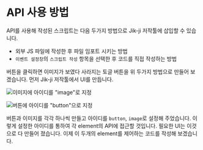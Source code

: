 # API 사용 방법

API를 사용해 작성된 스크립트는 다음 두가지 방법으로 Jik-ji 저작툴에 삽입할 수 있습니다.

* 외부 JS 파일에 작성한 후 파일 임포트 시키는 방법
* `이벤트 설정창`의 `스크립트 작성` 항목을 선택한 후 코드를 직접 작성하는 방법

버튼을 클릭하면 이미지가 보였다 사라지는 토글 버튼을 위 두가지 방법으로 만들어 보겠습니다. 먼저 Jik-ji 저작툴에서 UI를 만듭니다.

&#x20;

![이미지에 아이디를  "image"로 지정](../.gitbook/assets/using\_02.png)

![버튼에 아이디를  "button"으로 지정](../.gitbook/assets/using\_01.png)

버튼과 이미지를 각각 하나씩 만들고 아이디를 `button`, `image`로 설정해 주었습니다. 이렇게 설정한 아이디를 통하여 각 element의 API에 접근할 것입니다. 필요한 UI는 이것으로 다 만들어 졌습니다. 이제 이 두개의 element를 제어하는 코드를 작성해 보겠습니다.


